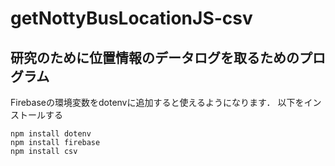﻿# getNottyBusLocationJS-csv
研究のために位置情報のデータログを取るためのプログラム
---

Firebaseの環境変数をdotenvに追加すると使えるようになります．
以下をインストールする

```
npm install dotenv
npm install firebase
npm install csv
```
